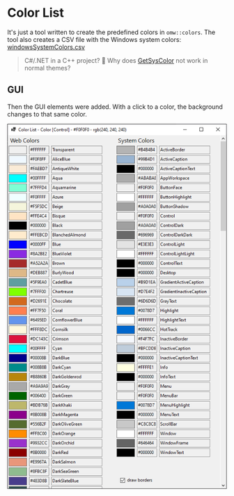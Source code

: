 ﻿# Color List

It's just a tool written to create the predefined colors in `omw::colors`. The tool also creates a CSV file with the Windows system colors: [windowsSystemColors.csv](./windowsSystemColors.csv)

> C#/.NET in a C++ project? 🤔 Why does [GetSysColor](https://docs.microsoft.com/en-us/windows/win32/api/winuser/nf-winuser-getsyscolor) not work in normal themes?

## GUI
Then the GUI elements were added. With a click to a color, the background changes to that same color.

![](ColorList.png)
